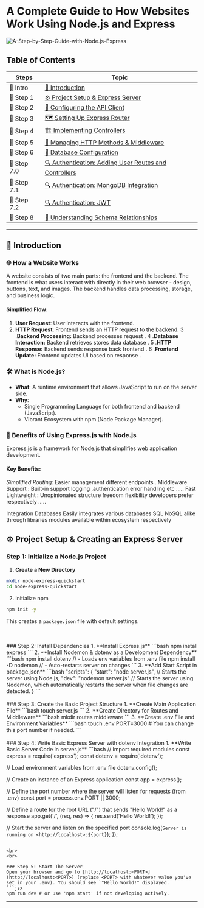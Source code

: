 # A Complete Guide to How Websites Work Using Node.js and Express

![A-Step-by-Step-Guide-with-Node.js-Express](https://www.rajondey.com/wp-content/uploads/2024/07/How-Websites-Work-A-Step-by-Step-Guide-with-Node.js-Express.png)

## Table of Contents

| Steps | Topic |
| ------ | ------ |
| 📖 Intro | [📖 Introduction](#introduction) |
| 📖 Step 1 | [⚙️ Project Setup & Express Server](https://github.com/RajonDey/node-express-quickstart/blob/main/STEPS/step-1.md) |
| 📖 Step 2 | [🔌 Configuring the API Client](https://github.com/RajonDey/node-express-quickstart/blob/main/STEPS/step-2.md) |
| 📖 Step 3 | [🗺️ Setting Up Express Router](https://github.com/RajonDey/node-express-quickstart/blob/main/STEPS/step-3.md) |
| 📖 Step 4 | [🏗️ Implementing Controllers](https://github.com/RajonDey/node-express-quickstart/blob/main/STEPS/step-4.md) |
| 📖 Step 5 | [🔄 Managing HTTP Methods & Middleware](https://github.com/RajonDey/node-express-quickstart/blob/main/STEPS/step-5.md) |
| 📖 Step 6 | [💾 Database Configuration](https://github.com/RajonDey/node-express-quickstart/blob/main/STEPS/step-6.md) |
| 📖 Step 7.0 | [🔍 Authentication: Adding User Routes and Controllers](https://github.com/RajonDey/node-express-quickstart/blob/main/STEPS/step-7.0.md) |
| 📖 Step 7.1 | [🔍 Authentication: MongoDB Integration](https://github.com/RajonDey/node-express-quickstart/blob/main/STEPS/step-7.1.md) |
| 📖 Step 7.2 | [🔍 Authentication: JWT](https://github.com/RajonDey/node-express-quickstart/blob/main/STEPS/step-7.2.md) |
| 📖 Step 8 | [🔗 Understanding Schema Relationships](https://github.com/RajonDey/node-express-quickstart/blob/main/STEPS/step-8.md)


---

## 📖 Introduction

### 🌐 How a Website Works

A website consists of two main parts: the frontend and the backend. The frontend is what users interact with directly in their web browser - design, buttons, text, and images. The backend handles data processing, storage, and business logic.

#### Simplified Flow:
1. **User Request**: User interacts with the frontend.
2. **HTTP Request**: Frontend sends an HTTP request to the backend.
3 .**Backend Processing:** Backend processes request .
4 .**Database Interaction:** Backend retrieves stores data database .
5 .**HTTP Response:** Backend sends response back frontend .
6 .**Frontend Update:** Frontend updates UI based on response .

### 🛠️ What is Node.js?

- **What**: A runtime environment that allows JavaScript to run on the server side.
- **Why**:
  - Single Programming Language for both frontend and backend (JavaScript).
  - Vibrant Ecosystem with npm (Node Package Manager).

### 🚀 Benefits of Using Express.js with Node.js

Express.js is a framework for Node.js that simplifies web application development.

#### Key Benefits:
*Simplified Routing:* Easier management different endpoints .
Middleware Support : Built-in support logging ,authentication error handling etc …..
Fast Lightweight : Unopinionated structure freedom flexibility developers prefer respectively …..

Integration Databases Easily integrates various databases SQL NoSQL alike through libraries modules available within ecosystem respectively

## ⚙️ Project Setup & Creating an Express Server

### Step 1: Initialize a Node.js Project
  1. **Create a New Directory**
  ```bash
  mkdir node-express-quickstart
  cd node-express-quickstart
  ```
  2. Initialize npm
  ```bash
  npm init -y
  ```
  This creates a `package.json` file with default settings.

<br>
<br>
### Step 2: Install Dependencies
  1. **Install Express.js**
  ```bash
  npm install express
  ```
  2. **Install Nodemon & dotenv as a Development Dependency**
  ```bash
  npm install dotenv // - Loads env variables from .env file
  npm install -D nodemon // - Auto-restarts server on changes
  ```
  3. **Add Start Script in package.json**
  ```bash
  "scripts": {
      "start": "node server.js", // Starts the server using Node.js,
      "dev": "nodemon server.js" // Starts the server using Nodemon, which automatically restarts the server when file changes are detected.
  }
  ```

<br>
<br>
### Step 3: Create the Basic Project Structure
  1. **Create Main Application File**
  ```bash
  touch server.js
  ```
  2. **Create Directory for Routes and Middleware**
  ```bash
  mkdir routes middleware
  ```
  3. **Create .env File and Environment Variables**
  ```bash
  touch .env
  PORT=3000 # You can change this port number if needed.
  ```

<br>
<br>
### Step 4: Write Basic Express Server with dotenv Integration
  1. **Write Basic Server Code in server.js**
  ```bash
  // Import required modules
  const express = require('express');
  const dotenv = require('dotenv');
  
  // Load environment variables from .env file
  dotenv.config();
  
  // Create an instance of an Express application
  const app = express();
  
  // Define the port number where the server will listen for requests (from .env)
  const port = process.env.PORT || 3000;
  
  // Define a route for the root URL ("/") that sends "Hello World!" as a response
  app.get('/', (req, res) => {
  res.send('Hello World!'); });
  
  // Start the server and listen on the specified port console.log(`Server is running on <http://localhost>:${port}`); });
  ```

<br>
<br>

### Step 5: Start The Server
Open your browser and go to [http://localhost:<PORT>](http://localhost:<PORT>) (replace <PORT> with whatever value you've set in your .env). You should see `"Hello World!" displayed.
```jsx
npm run dev # or use 'npm start' if not developing actively.
```

---
<br>
<br>


